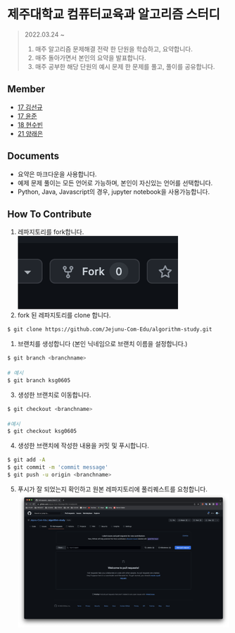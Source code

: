 # 제주대학교 컴퓨터교육과 알고리즘 스터디

> 2022.03.24 ~
>
> 1. 매주 알고리즘 문제해결 전략 한 단원을 학습하고, 요약합니다.
> 2. 매주 돌아가면서 본인의 요약을 발표합니다.
> 3. 매주 공부한 해당 단원의 예시 문제 한 문제를 풀고, 풀이를 공유합니다.

## Member

- [17 김선규](https://github.com/ksg0605)
- [17 윤준](https://github.com/jjuny4720)
- [18 현수빈](https://github.com/Subinhyun)
- [21 양래은](https://github.com/didfodms)

## Documents

- 요약은 마크다운을 사용합니다.
- 예제 문제 풀이는 모든 언어로 가능하며, 본인이 자신있는 언어를 선택합니다.
- Python, Java, Javascript의 경우, jupyter notebook을 사용가능합니다.

## How To Contribute

1. 레파지토리를 fork합니다.
   ![fork](img/스크린샷%202022-03-29%20오후%201.57.01.png)
2. fork 된 레파지토리를 clone 합니다.

```bash
$ git clone https://github.com/Jejunu-Com-Edu/algorithm-study.git
```

1. 브랜치를 생성합니다 (본인 닉네임으로 브랜치 이름을 설정합니다.)

```bash
$ git branch <branchname>

# 예시
$ git branch ksg0605
```

3. 생성한 브랜치로 이동합니다.

```bash
$ git checkout <branchname>

#예시
$ git checkout ksg0605
```

4. 생성한 브랜치에 작성한 내용을 커밋 및 푸시합니다.

```bash
$ git add -A
$ git commit -m 'commit message'
$ git push -u origin <branchname>
```

5. 푸시가 잘 되었는지 확인하고 원본 레파지토리에 풀리퀘스트를 요청합니다.
   ![pullrequest](img/스크린샷%202022-03-29%20오후%202.12.33.png)
